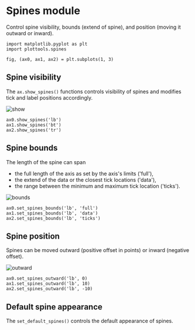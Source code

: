 # Spines module

Control spine visibility, bounds (extend of spine), and position
(moving it outward or inward).

```
import matplotlib.pyplot as plt
import plottools.spines

fig, (ax0, ax1, ax2) = plt.subplots(1, 3)
```

## Spine visibility

The `ax.show_spines()` functions controls visibility of spines and
modifies tick and label positions accordingly.

![show](spines-show.png)

```
ax0.show_spines('lb')
ax1.show_spines('bt')
ax2.show_spines('tr')
```

## Spine bounds

The length of the spine can span
- the full length of the axis as set by the axis's limits ('full'),
- the extend of the data or the closest tick locations ('data'),
- the range between the minimum and maximum tick location ('ticks').

![bounds](spines-bounds.png)

```
ax0.set_spines_bounds('lb', 'full')
ax1.set_spines_bounds('lb', 'data')
ax2.set_spines_bounds('lb', 'ticks')
```

## Spine position

Spines can be moved outward (positive offset in points)
or inward (negative offset).

![outward](spines-outward.png)

```
ax0.set_spines_outward('lb', 0)
ax1.set_spines_outward('lb', 10)
ax2.set_spines_outward('lb', -10)
```

## Default spine appearance

The `set_default_spines()` controls the default appearance of spines.


